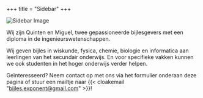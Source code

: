 +++
title = "Sidebar"
+++

<img src="/images/IMG_7262.JPG" alt="Sidebar Image" />

Wij zijn Quinten en Miguel, twee gepassioneerde bijlesgevers met een diploma in de ingenieurswetenschappen.

Wij geven bijles in wiskunde, fysica, chemie, biologie en informatica aan leerlingen van het secundair onderwijs.
En voor specifieke vakken kunnen we ook studenten in het hoger onderwijs verder helpen.

Geïnteresseerd? Neem contact op met ons via het formulier onderaan deze pagina of stuur een mailtje naar {{< cloakemail "bijles.exponent@gmail.com" >}}!
